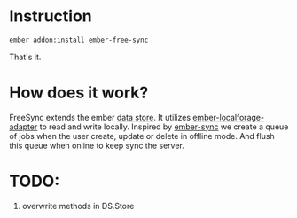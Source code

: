 # Instruction
```bash
ember addon:install ember-free-sync
```
That's it.

# How does it work?
FreeSync extends the ember [data store](http://emberjs.com/api/data/classes/DS.Store.html). It utilizes [ember-localforage-adapter](https://github.com/genkgo/ember-localforage-adapter/) to read and write locally. Inspired by [ember-sync](https://github.com/kurko/ember-sync) we create a queue of jobs when the user create, update or delete in offline mode. And flush this queue when online to keep sync the server.

# TODO:
1. overwrite methods in DS.Store

